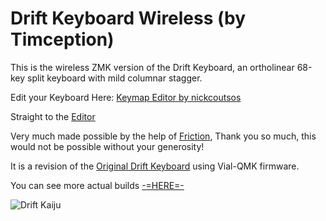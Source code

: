 # Drift Keyboard Wireless (by Timception)

This is the wireless ZMK version of the Drift Keyboard, an ortholinear 68-key split keyboard with mild columnar stagger.

Edit your Keyboard Here: [Keymap Editor by nickcoutsos](https://github.com/nickcoutsos/keymap-editor)

Straight to the [Editor](https://nickcoutsos.github.io/keymap-editor/)

Very much made possible by the help of [Friction](https://github.com/friction07), Thank you so much, this would not be possible without your generosity!


It is a revision of the [Original Drift Keyboard](https://github.com/Timception/Drift) using Vial-QMK firmware.


You can see more actual builds [-=HERE=-](https://www.instagram.com/majin_keyboards)


![Drift Kaiju](https://github.com/user-attachments/assets/d7bbbe04-6ff5-4c6a-9a00-f93c820ec6de)
